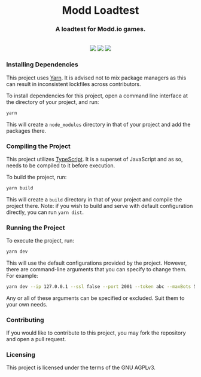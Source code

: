 <h1 align="center">Modd Loadtest</h1>

<h3 align="center">A loadtest for Modd.io games.</h3>
<br>

<div align="center">
    <img src="https://img.shields.io/github/v/release/DamienVesper/modd-loadtest?style=for-the-badge&color=3458eb">
    <img src="https://img.shields.io/github/contributors/DamienVesper/modd-loadtest?style=for-the-badge&color=3458eb">
    <img src="https://img.shields.io/github/languages/code-size/DamienVesper/modd-loadtest?style=for-the-badge&color=3458eb">
</div>

### Installing Dependencies
This project uses [Yarn](https://yarnpkg.com). It is advised not to mix package managers as this can result in inconsistent lockfiles across contributors.

To install dependencies for this project, open a command line interface at the directory of your project, and run:
```sh
yarn
```

This will create a `node_modules` directory in that of your project and add the packages there.

### Compiling the Project
This project utilizes [TypeScript](https://www.typescriptlang.org). It is a superset of JavaScript and as so, needs to be compiled to it before execution.

To build the project, run:
```sh
yarn build
```

This will create a `build` directory in that of your project and compile the project there.
Note: if you wish to build and serve with default configuration directly, you can run `yarn dist`.

### Running the Project
To execute the project, run:
```sh
yarn dev
```

This will use the default configurations provided by the project. However, there are command-line arguments that you can specify to change them.
For example:
```sh
yarn dev --ip 127.0.0.1 --ssl false --port 2001 --token abc --maxBots 50
```

Any or all of these arguments can be specified or excluded. Suit them to your own needs.

### Contributing
If you would like to contribute to this project, you may fork the repository and open a pull request.

### Licensing
This project is licensed under the terms of the GNU AGPLv3.

